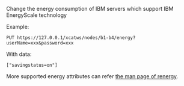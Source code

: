 Change the energy consumption of IBM servers which support IBM EnergyScale technology   
  
Example:  

    
    PUT https://127.0.0.1/xcatws/nodes/b1-b4/energy?userName=xxx&password=xxx 

  


With data:  

    
    ["savingstatus=on"]

  


More supported energy attributes can refer [the man page of renergy](http://xcat.sourceforge.net/man1/renergy.1.html). 
